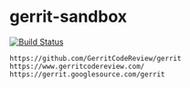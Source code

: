 # gerrit-sandbox

[![Build Status](https://travis-ci.com/githubfoam/gerrit-sandbox.svg?branch=dev)](https://travis-ci.com/githubfoam/gerrit-sandbox)  

~~~~
https://github.com/GerritCodeReview/gerrit
https://www.gerritcodereview.com/
https://gerrit.googlesource.com/gerrit
~~~~

